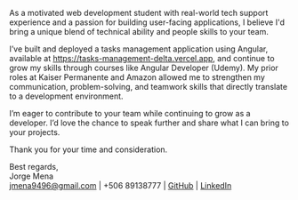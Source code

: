 As a motivated web development student with real-world tech support experience and a passion for building user-facing applications, I believe I'd bring a unique blend of technical ability and people skills to your team.

I’ve built and deployed a tasks management application using Angular, available at https://tasks-management-delta.vercel.app, and continue to grow my skills through courses like Angular Developer (Udemy). 
My prior roles at Kaiser Permanente and Amazon allowed me to strengthen my communication, problem-solving, and teamwork skills that directly translate to a development environment.

I’m eager to contribute to your team while continuing to grow as a developer. I’d love the chance to speak further and share what I can bring to your projects.

Thank you for your time and consideration.

Best regards,  
Jorge Mena  
jmena9496@gmail.com | +506 89138777 | [GitHub](https://github.com/jolumesa) | [LinkedIn](https://linkedin.com/in/jolumesa)
